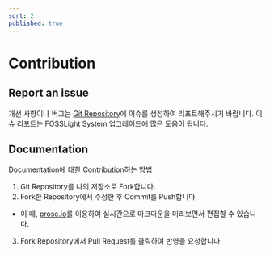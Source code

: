 ```yaml
---
sort: 2
published: true
---
```

# Contribution

## Report an issue
개선 사항이나 버그는 [Git Repository][issue]에 이슈를 생성하여 리포트해주시기 바랍니다. 이슈 리포트는 FOSSLight System 업그레이드에 많은 도움이 됩니다.

[issue]: https://github.com/fosslight/fosslight/issues

## Documentation
Documentation에 대한 Contribution하는 방법
1. Git Repository를 나의 저장소로 Fork합니다. 
2. Fork한 Repository에서 수정한 후 Commit를 Push합니다.
  - 이 때, [prose.io][prose]를 이용하여 실시간으로 마크다운을 미리보면서 편집할 수 있습니다.
3. Fork Repository에서 Pull Request를 클릭하여 반영을 요청합니다. 

[prose]: https://prose.io/
